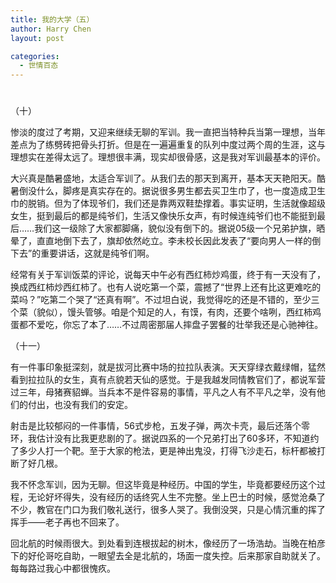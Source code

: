 ```yaml
---
title: 我的大学（五）
author: Harry Chen
layout: post

categories:
  - 世情百态
---
```

# 

（十）

惨淡的度过了考期，又迎来继续无聊的军训。我一直把当特种兵当第一理想，当年差点为了练劈砖把骨头打折。但是在一遍遍重复的队列中度过两个周的生涯，这与理想实在差得太远了。理想很丰满，现实却很骨感，这是我对军训最基本的评价。

大兴真是酷暑盛地，太适合军训了。从我们去的那天到离开，基本天天艳阳天。酷暑倒没什么，脚疼是真实存在的。据说很多男生都去买卫生巾了，也一度造成卫生巾的脱销。但为了体现爷们，我们还是靠两双鞋垫撑着。事实证明，生活就像超级女生，挺到最后的都是纯爷们，生活又像快乐女声，有时候连纯爷们也不能挺到最后……我们这一级除了大家都脚痛，貌似没有倒下的。据说05级一个兄弟护旗，晒晕了，直直地倒下去了，旗却依然屹立。李未校长因此发表了“要向男人一样的倒下去”的重要讲话，这就是纯爷们啊。

经常有关于军训饭菜的评论，说每天中午必有西红柿炒鸡蛋，终于有一天没有了，换成西红柿炒西红柿了。也有人说吃第一个菜，震撼了“世界上还有比这更难吃的菜吗？”吃第二个哭了“还真有啊”。不过坦白说，我觉得吃的还是不错的，至少三个菜（貌似），馒头管够。咱是个知足的人，有馍，有肉，还要个啥咧，西红柿鸡蛋都不爱吃，你忘了本了……不过周密那届人摔盘子罢餐的壮举我还是心驰神往。

（十一）

有一件事印象挺深刻，就是拔河比赛中场的拉拉队表演。天天穿绿衣戴绿帽，猛然看到拉拉队的女生，真有点貌若天仙的感觉。于是我越发同情教官们了，都说军营过三年，母猪赛貂蝉。当兵本不是件容易的事情，平凡之人有不平凡之举，没有他们的付出，也没有我们的安定。

射击是比较郁闷的一件事情，56式步枪，五发子弹，两次卡壳，最后还落个零环，我估计没有比我更悲剧的了。据说四系的一个兄弟打出了60多环，不知道约了多少人打一个靶。至于大家的枪法，更是神出鬼没，打得飞沙走石，标杆都被打断了好几根。

我不怀念军训，因为无聊。但这毕竟是种经历。中国的学生，毕竟都要经历这个过程，无论好坏得失，没有经历的话终究人生不完整。坐上巴士的时候，感觉沧桑了不少，教官在门口为我们敬礼送行，很多人哭了。我倒没哭，只是心情沉重的挥了挥手——老子再也不回来了。

回北航的时候雨很大。到处看到连根拔起的树木，像经历了一场浩劫。当晚在柏彦下的好伦哥吃自助，一眼望去全是北航的，场面一度失控。后来那家自助就关了。每每路过我心中都很愧疚。
